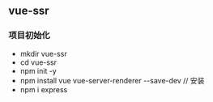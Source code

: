 ## vue-ssr

### 项目初始化

- mkdir vue-ssr
- cd vue-ssr
- npm init -y
- npm install vue vue-server-renderer --save-dev // 安装
- npm i express
